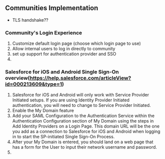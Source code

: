 ## Communities Implementation
* TLS handshake??
### Community's Login Experience
1. Customize default login page (choose which login page to use)
2. Allow internal users to log in directly to community
3. set up support for authentication provider and SSO
4. 

### Salesforce for iOS and Android Single Sign-On overview(https://help.salesforce.com/articleView?id=000213609&type=1)
1. Salesforce for iOS and Android will only work with Service Provider Initiated setups.  If you are using Identity Provider Initiated authentication, you will need to change to Service Provider Initiated.
2. Enable the My Domain feature
3. Add your SAML Configuration to the Authentication Service within the Authentication Configuration section of My Domain using the steps in Add Identity Providers on a Login Page.  This domain URL will be the one you add as a connection to Salesforce for iOS and Android when logging in to start the SP-initiated Single Sign-On Process.
4. After your My Domain is entered, you should land on a web page that has a form for the User to input their network username and password.
5. 
